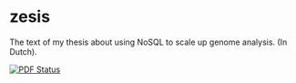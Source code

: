 zesis
=====

The text of my thesis about using NoSQL to scale up genome analysis. (In Dutch).

[![PDF Status](https://www.sharelatex.com/github/repos/bgossele/zesis/builds/latest/badge.svg)](https://www.sharelatex.com/github/repos/bgossele/zesis/builds/latest/output.pdf)
